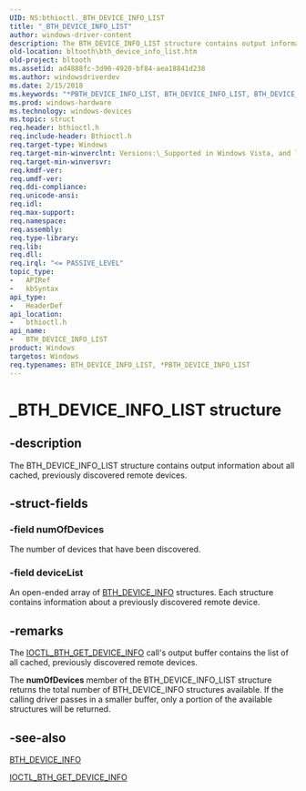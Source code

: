 ```yaml
---
UID: NS:bthioctl._BTH_DEVICE_INFO_LIST
title: "_BTH_DEVICE_INFO_LIST"
author: windows-driver-content
description: The BTH_DEVICE_INFO_LIST structure contains output information about all cached, previously discovered remote devices.
old-location: bltooth\bth_device_info_list.htm
old-project: bltooth
ms.assetid: ad4888fc-3d90-4920-bf84-aea18841d238
ms.author: windowsdriverdev
ms.date: 2/15/2018
ms.keywords: "*PBTH_DEVICE_INFO_LIST, BTH_DEVICE_INFO_LIST, BTH_DEVICE_INFO_LIST structure [Bluetooth Devices], PBTH_DEVICE_INFO_LIST, PBTH_DEVICE_INFO_LIST structure pointer [Bluetooth Devices], _BTH_DEVICE_INFO_LIST, bltooth.bth_device_info_list, bth_structs_230962ed-c458-4c9e-a317-e2508b07c059.xml, bthioctl/BTH_DEVICE_INFO_LIST, bthioctl/PBTH_DEVICE_INFO_LIST"
ms.prod: windows-hardware
ms.technology: windows-devices
ms.topic: struct
req.header: bthioctl.h
req.include-header: Bthioctl.h
req.target-type: Windows
req.target-min-winverclnt: Versions:\_Supported in Windows Vista, and later.
req.target-min-winversvr: 
req.kmdf-ver: 
req.umdf-ver: 
req.ddi-compliance: 
req.unicode-ansi: 
req.idl: 
req.max-support: 
req.namespace: 
req.assembly: 
req.type-library: 
req.lib: 
req.dll: 
req.irql: "<= PASSIVE_LEVEL"
topic_type:
-	APIRef
-	kbSyntax
api_type:
-	HeaderDef
api_location:
-	bthioctl.h
api_name:
-	BTH_DEVICE_INFO_LIST
product: Windows
targetos: Windows
req.typenames: BTH_DEVICE_INFO_LIST, *PBTH_DEVICE_INFO_LIST
---
```


# _BTH_DEVICE_INFO_LIST structure


## -description


The BTH_DEVICE_INFO_LIST structure contains output information about all cached, previously
  discovered remote devices.


## -struct-fields




### -field numOfDevices

The number of devices that have been discovered.


### -field deviceList

An open-ended array of 
     <a href="http://go.microsoft.com/fwlink/p/?linkid=50713">BTH_DEVICE_INFO</a> structures. Each
     structure contains information about a previously discovered remote device.


## -remarks



The 
    <a href="https://msdn.microsoft.com/library/windows/hardware/ff536683">IOCTL_BTH_GET_DEVICE_INFO</a> call's
    output buffer contains the list of all cached, previously discovered remote devices.

The 
    <b>numOfDevices</b> member of the BTH_DEVICE_INFO_LIST structure returns the total number of
    BTH_DEVICE_INFO structures available. If the calling driver passes in a smaller buffer, only a portion of
    the available structures will be returned.




## -see-also




<a href="http://go.microsoft.com/fwlink/p/?linkid=50713">BTH_DEVICE_INFO</a>



<a href="https://msdn.microsoft.com/library/windows/hardware/ff536683">IOCTL_BTH_GET_DEVICE_INFO</a>
 

 

